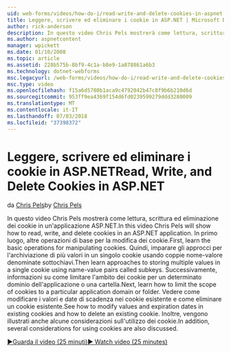 ```yaml
---
uid: web-forms/videos/how-do-i/read-write-and-delete-cookies-in-aspnet
title: Leggere, scrivere ed eliminare i cookie in ASP.NET | Microsoft Docs
author: rick-anderson
description: In questo video Chris Pels mostrerà come lettura, scrittura ed eliminazione dei cookie in un'applicazione ASP.NET. In primo luogo, altre operazioni di base per la modifica cooki...
ms.author: aspnetcontent
manager: wpickett
ms.date: 01/10/2008
ms.topic: article
ms.assetid: 228b575b-8bf9-4c1a-b8e9-1a878861a6b3
ms.technology: dotnet-webforms
msc.legacyurl: /web-forms/videos/how-do-i/read-write-and-delete-cookies-in-aspnet
msc.type: video
ms.openlocfilehash: f15a6d5780b1aca9c4792042b47c8f9b6b210d6d
ms.sourcegitcommit: 953ff9ea4369f154d6fd0239599279ddd3280009
ms.translationtype: MT
ms.contentlocale: it-IT
ms.lasthandoff: 07/03/2018
ms.locfileid: "37398372"
---
```

<a name="read-write-and-delete-cookies-in-aspnet"></a><span data-ttu-id="d508e-104">Leggere, scrivere ed eliminare i cookie in ASP.NET</span><span class="sxs-lookup"><span data-stu-id="d508e-104">Read, Write, and Delete Cookies in ASP.NET</span></span>
====================
<span data-ttu-id="d508e-105">da [Chris Pels](https://twitter.com/chrispels)</span><span class="sxs-lookup"><span data-stu-id="d508e-105">by [Chris Pels](https://twitter.com/chrispels)</span></span>

<span data-ttu-id="d508e-106">In questo video Chris Pels mostrerà come lettura, scrittura ed eliminazione dei cookie in un'applicazione ASP.NET.</span><span class="sxs-lookup"><span data-stu-id="d508e-106">In this video Chris Pels will show how to read, write, and delete cookies in an ASP.NET application.</span></span> <span data-ttu-id="d508e-107">In primo luogo, altre operazioni di base per la modifica dei cookie.</span><span class="sxs-lookup"><span data-stu-id="d508e-107">First, learn the basic operations for manipulating cookies.</span></span> <span data-ttu-id="d508e-108">Quindi, imparare gli approcci per l'archiviazione di più valori in un singolo cookie usando coppie nome-valore denominate sottochiavi.</span><span class="sxs-lookup"><span data-stu-id="d508e-108">Then learn approaches to storing multiple values in a single cookie using name-value pairs called subkeys.</span></span> <span data-ttu-id="d508e-109">Successivamente, informazioni su come limitare l'ambito dei cookie per un determinato dominio dell'applicazione o una cartella.</span><span class="sxs-lookup"><span data-stu-id="d508e-109">Next, learn how to limit the scope of cookies to a particular application domain or folder.</span></span> <span data-ttu-id="d508e-110">Vedere come modificare i valori e date di scadenza nei cookie esistente e come eliminare un cookie esistente.</span><span class="sxs-lookup"><span data-stu-id="d508e-110">See how to modify values and expiration dates in existing cookies and how to delete an existing cookie.</span></span> <span data-ttu-id="d508e-111">Inoltre, vengono illustrati anche alcune considerazioni sull'utilizzo dei cookie.</span><span class="sxs-lookup"><span data-stu-id="d508e-111">In addition, several considerations for using cookies are also discussed.</span></span>

[<span data-ttu-id="d508e-112">&#9654;Guarda il video (25 minuti)</span><span class="sxs-lookup"><span data-stu-id="d508e-112">&#9654; Watch video (25 minutes)</span></span>](https://channel9.msdn.com/Blogs/ASP-NET-Site-Videos/read-write-and-delete-cookies-in-aspnet)
